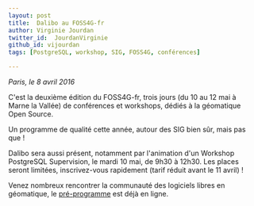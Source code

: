 ```yaml
---
layout: post
title:  Dalibo au FOSS4G-fr
author: Virginie Jourdan
twitter_id:  JourdanVirginie   
github_id: vijourdan
tags: [PostgreSQL, workshop, SIG, FOSS4G, conférences]

---
```

*Paris, le 8 avril 2016*

C'est la deuxième édition du FOSS4G-fr, trois jours (du 10 au 12 mai à Marne la Vallée) de conférences et workshops, dédiés à la géomatique Open Source.


<!--MORE-->

Un programme de qualité cette année, autour des SIG bien sûr, mais pas que !

Dalibo sera aussi présent, notamment par l'animation d'un Workshop PostgreSQL Supervision, le mardi 10 mai, de 9h30 à 12h30.
Les places seront limitées, inscrivez-vous rapidement (tarif réduit avant le 11 avril) !

Venez nombreux rencontrer la communauté des logiciels libres en géomatique, le [pré-programme](http://osgeo.asso.fr/foss4gfr-2016/programme.html) est déjà en ligne.
